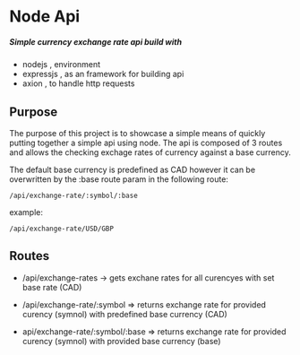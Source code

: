 # Node Api



##### Simple currency exchange rate api build with 

  - nodejs , environment
  - expressjs , as an framework for building api 
  - axion , to handle http requests

## Purpose
The purpose of this project is to showcase a simple means of quickly putting together a simple api using node. The api is composed of 3 routes and allows the checking  exchage rates of currency against a base currency. 



The default base currency is predefined as CAD however it can be overwritten by the :base route param in the following route:

    /api/exchange-rate/:symbol/:base  
    
example:

    /api/exchange-rate/USD/GBP  


## Routes
    
- /api/exchange-rates -> gets exchane rates for all curencyes with set base rate (CAD)
    
- /api/exchange-rate/:symbol => returns exchange rate for provided curency (symnol) with predefined base currency (CAD) 

- api/exchange-rate/:symbol/:base => returns exchange rate for provided curency (symnol) with provided base currency (base)





